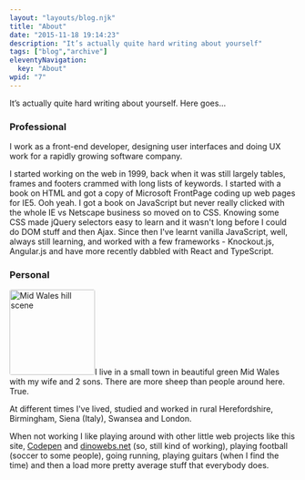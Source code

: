 ```yaml
---
layout: "layouts/blog.njk"
title: "About"
date: "2015-11-18 19:14:23"
description: "It’s actually quite hard writing about yourself"
tags: ["blog","archive"]
eleventyNavigation:
  key: "About"
wpid: "7"
---
```

It’s actually quite hard writing about yourself. Here goes…
<h3>Professional</h3>
I work as a front-end developer, designing user interfaces and doing UX work for a rapidly growing software company.

I started working on the web in 1999, back when it was still largely tables, frames and footers crammed with long lists of keywords. I started with a book on HTML and got a copy of Microsoft FrontPage coding up web pages for IE5. Ooh yeah. I got a book on JavaScript but never really clicked with the whole IE vs Netscape business so moved on to CSS. Knowing some CSS made jQuery selectors easy to learn and it wasn't long before I could do DOM stuff and then Ajax. Since then I've learnt vanilla JavaScript, well, always still learning, and worked with a few frameworks - Knockout.js, Angular.js and have more recently dabbled with React and TypeScript.
<h3>Personal</h3>
<a href="/img/2015/11/mid-wales.jpg" rel="attachment wp-att-134"><img class="circle alignright wp-image-134 size-medium" src="/img/2015/11/mid-wales-300x300.jpg" alt="Mid Wales hill scene" width="150" height="150" style="border-radius:.25em;" /></a>I live in a small town in beautiful green Mid Wales with my wife and 2 sons. There are more sheep than people around here. True.

At different times I've lived, studied and worked in rural Herefordshire, Birmingham, Siena (Italy), Swansea and London.

When not working I like playing around with other little web projects like this site, <a href="https://codepen.io/chris22smith">Codepen</a> and <a href="http://dinowebs.net">dinowebs.net</a> (so, still kind of working), playing football (soccer to some people), going running, playing guitars (when I find the time) and then a load more pretty average stuff that everybody does.